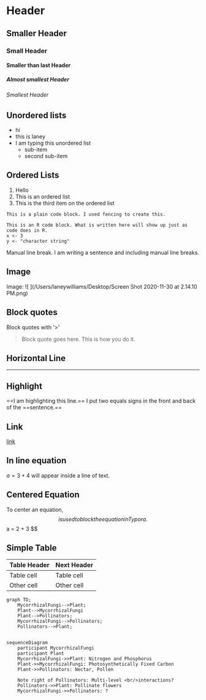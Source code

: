 # Header

## Smaller Header

### Small Header

#### Smaller than last Header

##### Almost smallest Header

###### Smallest Header



## Unordered lists

* hi
* this is laney
* I am typing this unordered list
	+ sub-item 
	+ second sub-item

## Ordered Lists

1. Hello
2. This is an ordered list
3. This is the third item on the ordered list



```
This is a plain code block. I used fencing to create this.

```

```{r}
This is an R code block. What is written here will show up just as code does in R. 
x <- 3
y <- "character string"

```

Manual line
break.
I am writing a sentence and
including manual line breaks.

## Image
Image: ![ ](/Users/laneywilliams/Desktop/Screen Shot 2020-11-30 at 2.14.10 PM.png)

## Block quotes
Block quotes with '>'

> Block quote goes here. This is how you do it.

## Horizontal Line

****



## Highlight

==I am highlighting this line.== I put two equals signs in the front and back of the ==sentence.== 



## Link

[link](www.rstudio.com)

## In line equation

$a = 3 + 4$ will appear inside a line of text.



##  Centered Equation

To center an equation, $$ is used to block the equation in Typora.
$$
a = 2 + 3
$$


## Simple Table

Table Header  | Next Header
---------------------|---------------------
Table cell          | Table cell
Other cell         | Other cell









```mermaid
graph TD;
    MycorrhizalFungi-->Plant;
    Plant-->MycorrhizalFungi
    Plant-->Pollinators;
    MycorrhizalFungi-->Pollinators;
    Pollinators-->Plant;
    
```

```mermaid
sequenceDiagram
    participant MycorrhizalFungi
    participant Plant
    MycorrhizalFungi->>Plant: Nitrogen and Phosphorus
    Plant->>MycorrhizalFungi: Photosynthetically Fixed Carbon
    Plant->>Pollinators: Nectar, Pollen
    
    Note right of Pollinators: Multi-level <br/>interactions?
    Pollinators->>Plant: Pollinate flowers
    MycorrhizalFungi->>Pollinators: ?
```





